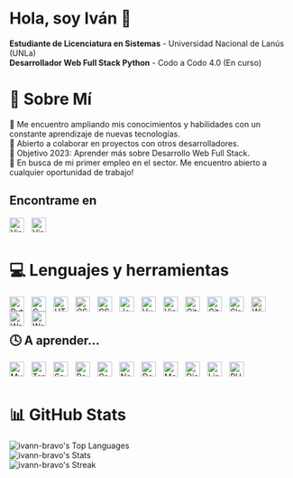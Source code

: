 # Hola, soy Iván 👋
<strong>Estudiante de Licenciatura en Sistemas</strong> - Universidad Nacional de Lanús (UNLa)<br>
<strong>Desarrollador Web Full Stack Python</strong> - Codo a Codo 4.0 (En curso)<br>

# 👀 Sobre Mí
🌱 Me encuentro ampliando mis conocimientos y habilidades con un constante aprendizaje de nuevas tecnologías.<br>
👯 Abierto a colaborar en proyectos con otros desarrolladores.<br>
🚀 Objetivo 2023: Aprender más sobre Desarrollo Web Full Stack.<br>
🤗 En busca de mi primer empleo en el sector. Me encuentro abierto a cualquier oportunidad de trabajo!

## Encontrame en
[<img align="left" alt="Visual Studio Code" width="26px" src="https://cdn.jsdelivr.net/gh/devicons/devicon/icons/linkedin/linkedin-original.svg" style="padding-right:10px;" />](https://www.linkedin.com/in/ivan-bravo-12b713275/) [<img align="left" alt="Visual Studio Code" width="26px" src="https://img.icons8.com/external-tal-revivo-color-tal-revivo/24/external-instagram-photo-and-video-sharing-social-networking-service-owned-by-facebook-logo-color-tal-revivo.png" style="padding-right:10px;" />](https://www.instagram.com/ivann.bravo/)<br><br>

# 💻 Lenguajes y herramientas
<img align="left" alt="Python" width="26px" src="https://cdn.jsdelivr.net/gh/devicons/devicon/icons/python/python-original.svg" style="padding-right:10px;" />
<img align="left" alt="C" width="26px" src="https://cdn.jsdelivr.net/gh/devicons/devicon/icons/c/c-original.svg" style="padding-right:10px;" />
<img align="left" alt="HTML5" width="26px" src="https://cdn.jsdelivr.net/gh/devicons/devicon/icons/html5/html5-original.svg" style="padding-right:10px;" />
<img align="left" alt="CSS3" width="26px" src="https://cdn.jsdelivr.net/gh/devicons/devicon/icons/css3/css3-original.svg" style="padding-right:10px;" />
<img align="left" alt="CSS3" width="26px" src="https://cdn.jsdelivr.net/gh/devicons/devicon/icons/bootstrap/bootstrap-original.svg" style="padding-right:10px;" />
<img align="left" alt="JavaScript" width="26px" src="https://cdn.jsdelivr.net/gh/devicons/devicon/icons/javascript/javascript-original.svg" style="padding-right:10px;" />
<img align="left" alt="VueJS" width="26px" src="https://cdn.jsdelivr.net/gh/devicons/devicon/icons/vuejs/vuejs-original-wordmark.svg" style="padding-right:10px;" />
<img align="left" alt="Visual Studio Code" width="26px" src="https://cdn.jsdelivr.net/gh/devicons/devicon/icons/vscode/vscode-original.svg" style="padding-right:10px;" />
<img align="left" alt="Git" width="26px" src="https://cdn.jsdelivr.net/gh/devicons/devicon/icons/git/git-original.svg" style="padding-right:10px;" />
<img align="left" alt="GitHub" width="26px" src="https://user-images.githubusercontent.com/3369400/139447912-e0f43f33-6d9f-45f8-be46-2df5bbc91289.png" style="padding-right:10px;" />
<img align="left" alt="Slack" width="26px" src="https://cdn.jsdelivr.net/gh/devicons/devicon/icons/slack/slack-original.svg" style="padding-right:10px;" />
<img align="left" alt="Windows" width="26px" src="https://cdn.jsdelivr.net/gh/devicons/devicon/icons/windows8/windows8-original.svg" style="padding-right:10px;" />
<img align="left" alt="Woocommerce" width="26px" src="https://cdn.jsdelivr.net/gh/devicons/devicon/icons/woocommerce/woocommerce-original.svg" style="padding-right:10px;" />
<img align="left" alt="Wordpress" width="26px" src="https://cdn.jsdelivr.net/gh/devicons/devicon/icons/wordpress/wordpress-original.svg" style="padding-right:10px;" />
          
          
            
<br><br>

## 🕓 A aprender...
<img align="left" alt="MySQL" width="26px" src="https://cdn.jsdelivr.net/gh/devicons/devicon/icons/mysql/mysql-original.svg" style="padding-right:10px;" />
<img align="left" alt="Terminal" width="26px" src="https://img.icons8.com/fluency/48/console.png" style="padding-right:10px;" />
<img align="left" alt="Sass" width="26px" src="https://cdn.jsdelivr.net/gh/devicons/devicon/icons/sass/sass-original.svg" style="padding-right:10px;" />       
<img align="left" alt="React" width="26px" src="https://cdn.jsdelivr.net/gh/devicons/devicon/icons/react/react-original.svg" style="padding-right:10px;" />
<img align="left" alt="GraphQL" width="26px" src="https://cdn.jsdelivr.net/gh/devicons/devicon/icons/graphql/graphql-plain.svg" style="padding-right:10px;" />
<img align="left" alt="Node.js" width="26px" src="https://cdn.jsdelivr.net/gh/devicons/devicon/icons/nodejs/nodejs-original.svg" style="padding-right:10px;" />
<img align="left" alt="Deno" width="26px" src="https://cdn.jsdelivr.net/gh/devicons/devicon/icons/denojs/denojs-original.svg" style="padding-right:10px;" />
<img align="left" alt="MongoDB" width="26px" src="https://cdn.jsdelivr.net/gh/devicons/devicon/icons/mongodb/mongodb-original.svg" style="padding-right:10px;" />
<img align="left" alt="Django" width="26px" src="https://cdn.jsdelivr.net/gh/devicons/devicon/icons/django/django-plain.svg" style="padding-right:10px;" />
<img align="left" alt="Linux" width="26px" src="https://cdn.jsdelivr.net/gh/devicons/devicon/icons/linux/linux-original.svg" style="padding-right:10px;" />
<img align="left" alt="PHP" width="26px" src="https://cdn.jsdelivr.net/gh/devicons/devicon/icons/php/php-plain.svg" style="padding-right:10px;" />

<br><br>

# 📊 GitHub Stats
![ivann-bravo's Top Languages](https://github-readme-stats.vercel.app/api/top-langs/?username=ivann-bravo&theme=tokyonight&show_icons=true&hide_border=true&layout=compact)<br/>
![ivann-bravo's Stats](https://github-readme-stats.vercel.app/api?username=ivann-bravo&theme=tokyonight&show_icons=true&hide_border=true&count_private=true)<br/>
![ivann-bravo's Streak](https://github-readme-streak-stats.herokuapp.com/?user=ivann-bravo&theme=tokyonight&hide_border=true)<br/>
